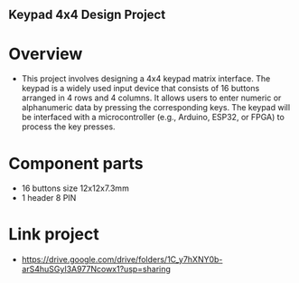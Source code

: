 ## Keypad 4x4 Design Project

# Overview
- This project involves designing a 4x4 keypad matrix interface. The keypad is a widely used input device that consists of 16 buttons arranged in 4 rows and 4 columns. It allows users to enter numeric or alphanumeric data by pressing the corresponding keys. The keypad will be interfaced with a microcontroller (e.g., Arduino, ESP32, or FPGA) to process the key presses.

# Component parts
- 16 buttons size 12x12x7.3mm
- 1 header 8 PIN

# Link project
- https://drive.google.com/drive/folders/1C_y7hXNY0b-arS4huSGyI3A977Ncowx1?usp=sharing